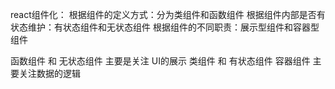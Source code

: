 react组件化：
根据组件的定义方式：分为类组件和函数组件
根据组件内部是否有状态维护：有状态组件和无状态组件
根据组件的不同职责：展示型组件和容器型组件

函数组件 和 无状态组件 主要是关注 UI的展示
类组件 和 有状态组件 容器组件 主要关注数据的逻辑
